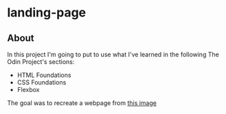 # landing-page
## About
In this project I'm going to put to use what I've learned in the following The Odin Project's sections:
- HTML Foundations
- CSS Foundations
- Flexbox

The goal was to recreate a webpage from [this image](https://cdn.statically.io/gh/TheOdinProject/curriculum/81a5d553f4073e593d23a6ab00d50eef8620796d/foundations/html_css/project/imgs/01.png)
